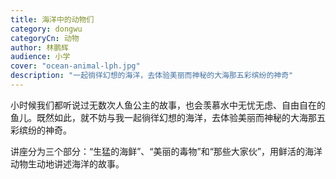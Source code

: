 ```yaml
---
title: 海洋中的动物们
category: dongwu
categoryCn: 动物
author: 林鹏辉
audience: 小学
cover: "ocean-animal-lph.jpg"
description: "一起徜徉幻想的海洋，去体验美丽而神秘的大海那五彩缤纷的神奇"
---
```


小时候我们都听说过无数次人鱼公主的故事，也会羡慕水中无忧无虑、自由自在的鱼儿。既然如此，就不妨与我一起徜徉幻想的海洋，去体验美丽而神秘的大海那五彩缤纷的神奇。
<!--more-->
讲座分为三个部分：“生猛的海鲜”、“美丽的毒物”和“那些大家伙”，用鲜活的海洋动物生动地讲述海洋的故事。